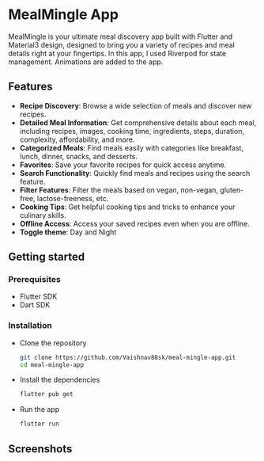 # MealMingle App

MealMingle is your ultimate meal discovery app built with Flutter and Material3 design, designed to bring you a variety of recipes and meal details right at your fingertips. In this app, I used Riverpod for state management. Animations are added to the app.

## Features
- **Recipe Discovery**: Browse a wide selection of meals and discover new recipes.
- **Detailed Meal Information**: Get comprehensive details about each meal, including recipes, images, cooking time, ingredients, steps, duration, complexity, affordability, and more.
- **Categorized Meals**: Find meals easily with categories like breakfast, lunch, dinner, snacks, and desserts.
- **Favorites**: Save your favorite recipes for quick access anytime.
- **Search Functionality**: Quickly find meals and recipes using the search feature.
- **Filter Features**: Filter the meals based on vegan, non-vegan, gluten-free, lactose-freeness, etc.
- **Cooking Tips**: Get helpful cooking tips and tricks to enhance your culinary skills.
- **Offline Access**: Access your saved recipes even when you are offline.
- **Toggle theme**: Day and Night

## Getting started
### Prerequisites
  - Flutter SDK
  - Dart SDK
### Installation
  - Clone the repository
     ```bash
     git clone https://github.com/Vaishnav88sk/meal-mingle-app.git
     cd meal-mingle-app
  - Install the dependencies
     ```bash
     flutter pub get
  - Run the app
     ```bash
     flutter run

## Screenshots
  
     
    
